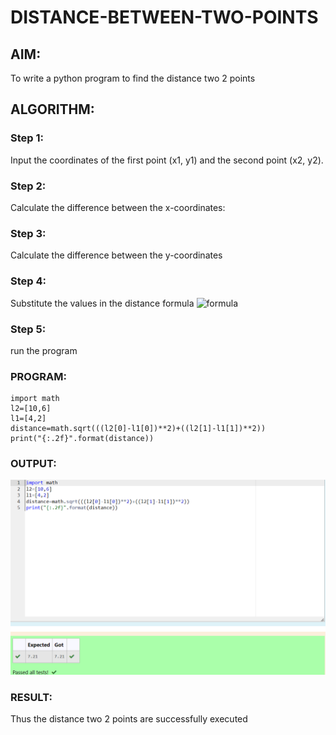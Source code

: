 # DISTANCE-BETWEEN-TWO-POINTS

## AIM:
To write a python program to find the distance two 2 points
## ALGORITHM:
### Step 1: 
Input the coordinates of the first point (x1, y1) and the second point (x2, y2).
### Step 2: 
 Calculate the difference between the x-coordinates: 
### Step 3: 
Calculate the difference between the y-coordinates
### Step 4: 
Substitute the values in the distance formula  ![formula](/formula.JPG)
### Step 5: 
run the program
### PROGRAM:
```
import math
l2=[10,6]
l1=[4,2]
distance=math.sqrt(((l2[0]-l1[0])**2)+((l2[1]-l1[1])**2))
print("{:.2f}".format(distance))
```
### OUTPUT:
![image](https://raw.githubusercontent.com/Girithickrohan/DISTANCE-BETWEEN-TWO-POINTS/main/Out.png)

### RESULT:
Thus the distance two 2 points  are successfully executed
